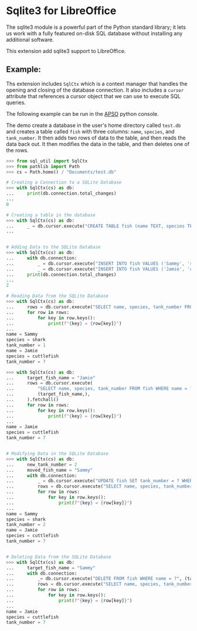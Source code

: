 # Sqlite3 for LibreOffice

The sqlite3 module is a powerful part of the Python standard library; it lets us work with a fully featured on-disk SQL database without installing any additional software.

This extension add sqlite3 support to LibreOffice.

## Example:

Ths extension includes `SqlCtx` which is a context manager that handles the opening and closing of the database connection. It also includes a `cursor` attribute that references a cursor object that we can use to execute SQL queries.

The following example can be run in the [APSO](https://extensions.libreoffice.org/en/extensions/show/apso-alternative-script-organizer-for-python) python console.

The demo create a database in the user's home directory called `test.db` and creates a table called `fish` with three columns: `name`, `species`, and `tank_number`. It then adds two rows of data to the table, and then reads the data back out. It then modifies the data in the table, and then deletes one of the rows.

```python
>>> from sql_util import SqlCtx
>>> from pathlib import Path
>>> cs = Path.home() / "Documents/test.db"

# Creating a Connection to a SQLite Database
>>> with SqlCtx(cs) as db:
...     print(db.connection.total_changes)
... 
0

# Creating a table in the database
>>> with SqlCtx(cs) as db:
...     _ = db.cursor.execute("CREATE TABLE fish (name TEXT, species TEXT, tank_number INTEGER)")
... 


# Adding Data to the SQLite Database
>>> with SqlCtx(cs) as db:
...     with db.connection:
...         _ = db.cursor.execute("INSERT INTO fish VALUES ('Sammy', 'shark', 1)")
...         _ = db.cursor.execute("INSERT INTO fish VALUES ('Jamie', 'cuttlefish', 7)")
...     print(db.connection.total_changes)
... 
2

# Reading Data from the SQLite Database
>>> with SqlCtx(cs) as db:
...     rows = db.cursor.execute("SELECT name, species, tank_number FROM fish").fetchall()
...     for row in rows:
...         for key in row.keys():
...             print(f"{key} = {row[key]}")
... 
name = Sammy
species = shark
tank_number = 1
name = Jamie
species = cuttlefish
tank_number = 7

>>> with SqlCtx(cs) as db:
...     target_fish_name = "Jamie"
...     rows = db.cursor.execute(
...         "SELECT name, species, tank_number FROM fish WHERE name = ?",
...         (target_fish_name,),
...     ).fetchall()
...     for row in rows:
...         for key in row.keys():
...             print(f"{key} = {row[key]}")
... 
name = Jamie
species = cuttlefish
tank_number = 7


# Modifying Data in the SQLite Database
>>> with SqlCtx(cs) as db:
...     new_tank_number = 2
...     moved_fish_name = "Sammy"
...     with db.connection:
...         _ = db.cursor.execute("UPDATE fish SET tank_number = ? WHERE name = ?", (new_tank_number, moved_fish_name))
...         rows = db.cursor.execute("SELECT name, species, tank_number FROM fish").fetchall()
...         for row in rows:
...             for key in row.keys():
...                 print(f"{key} = {row[key]}")
... 
name = Sammy
species = shark
tank_number = 2
name = Jamie
species = cuttlefish
tank_number = 7


# Deleting Data from the SQLite Database
>>> with SqlCtx(cs) as db:
...     target_fish_name = "Sammy"
...     with db.connection:
...         _= db.cursor.execute("DELETE FROM fish WHERE name = ?", (target_fish_name,))
...         rows = db.cursor.execute("SELECT name, species, tank_number FROM fish").fetchall()
...         for row in rows:
...             for key in row.keys():
...                 print(f"{key} = {row[key]}")
... 
name = Jamie
species = cuttlefish
tank_number = 7
```